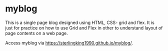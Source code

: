 # myblog
This is a single page blog designed using HTML, CSS- grid and flex. It is just for practice on how to use Grid and Flex in other to understand layout of page contents on a web page.

Access myblog via https://sterlingking1990.github.io/myblog/.

